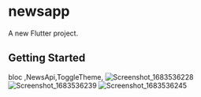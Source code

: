 # newsapp

A new Flutter project.

## Getting Started

bloc ,NewsApi,ToggleTheme,
![Screenshot_1683536228](https://user-images.githubusercontent.com/110405933/236782137-94106a42-cb63-4993-bb34-838eb47605af.png)
![Screenshot_1683536239](https://user-images.githubusercontent.com/110405933/236782173-db117059-0538-47f3-8319-9a9d533b3894.png)
![Screenshot_1683536245](https://user-images.githubusercontent.com/110405933/236782207-4e7c2dbf-06d4-45e5-8ff9-d26fdd7c02e0.png)

